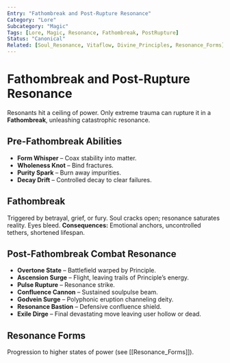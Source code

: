 ```yaml
---
Entry: "Fathombreak and Post-Rupture Resonance"
Category: "Lore"
Subcategory: "Magic"
Tags: [Lore, Magic, Resonance, Fathombreak, PostRupture]
Status: "Canonical"
Related: [Soul_Resonance, Vitaflow, Divine_Principles, Resonance_Forms]
---
```


# Fathombreak and Post-Rupture Resonance

Resonants hit a ceiling of power. Only extreme trauma can rupture it in a **Fathombreak**, unleashing catastrophic resonance.

## Pre-Fathombreak Abilities
- **Form Whisper** – Coax stability into matter.
- **Wholeness Knot** – Bind fractures.
- **Purity Spark** – Burn away impurities.
- **Decay Drift** – Controlled decay to clear failures.

## Fathombreak
Triggered by betrayal, grief, or fury. Soul cracks open; resonance saturates reality. Eyes bleed.
**Consequences:** Emotional anchors, uncontrolled tethers, shortened lifespan.

## Post-Fathombreak Combat Resonance
- **Overtone State** – Battlefield warped by Principle.
- **Ascension Surge** – Flight, leaving trails of Principle’s energy.
- **Pulse Rupture** – Resonance strike.
- **Confluence Cannon** – Sustained soulpulse beam.
- **Godvein Surge** – Polyphonic eruption channeling deity.
- **Resonance Bastion** – Defensive confluence shield.
- **Exile Dirge** – Final devastating move leaving user hollow or dead.

## Resonance Forms
Progression to higher states of power (see [[Resonance_Forms]]).
